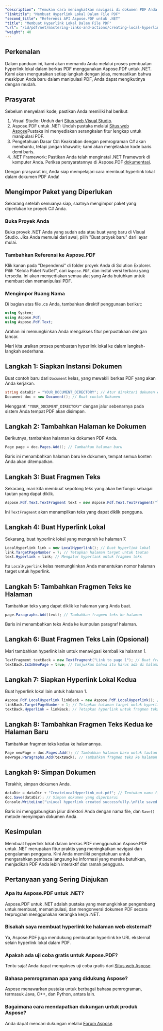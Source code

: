```yaml
---
"description": "Temukan cara meningkatkan navigasi di dokumen PDF Anda dengan membuat hyperlink lokal menggunakan Aspose.PDF untuk .NET. Tutorial langkah demi langkah ini akan memandu Anda melalui seluruh prosesnya."
"linktitle": "Membuat Hyperlink Lokal Dalam File PDF"
"second_title": "Referensi API Aspose.PDF untuk .NET"
"title": "Membuat Hyperlink Lokal Dalam File PDF"
"url": "/id/pdf/net/mastering-links-and-actions/creating-local-hyperlink/"
"weight": 40
---
```


## Perkenalan

Dalam panduan ini, kami akan memandu Anda melalui proses pembuatan hyperlink lokal dalam berkas PDF menggunakan Aspose.PDF untuk .NET. Kami akan menguraikan setiap langkah dengan jelas, memastikan bahwa meskipun Anda baru dalam manipulasi PDF, Anda dapat mengikutinya dengan mudah.

## Prasyarat

Sebelum menyelami kode, pastikan Anda memiliki hal berikut:

1. Visual Studio: Unduh dari [Situs web Visual Studio](https://visualstudio.microsoft.com/).
2. Aspose.PDF untuk .NET: Unduh pustaka melalui [Situs web Aspose](https://releases.aspose.com/pdf/net/)Pustaka ini menyediakan serangkaian fitur lengkap untuk manipulasi PDF.
3. Pengetahuan Dasar C#: Keakraban dengan pemrograman C# akan membantu, tetapi jangan khawatir; kami akan menjelaskan kode baris demi baris.
4. .NET Framework: Pastikan Anda telah menginstal .NET Framework di komputer Anda. Periksa persyaratannya di Aspose.PDF [dokumentasi](https://reference.aspose.com/pdf/net/).

Dengan prasyarat ini, Anda siap mempelajari cara membuat hyperlink lokal dalam dokumen PDF Anda!

## Mengimpor Paket yang Diperlukan

Sekarang setelah semuanya siap, saatnya mengimpor paket yang diperlukan ke proyek C# Anda.

### Buka Proyek Anda

Buka proyek .NET Anda yang sudah ada atau buat yang baru di Visual Studio. Jika Anda memulai dari awal, pilih "Buat proyek baru" dari layar mulai.

### Tambahkan Referensi ke Aspose.PDF

Klik kanan pada "Dependensi" di folder proyek Anda di Solution Explorer. Pilih "Kelola Paket NuGet", cari `Aspose.PDF`, dan instal versi terbaru yang tersedia. Ini akan menyediakan semua alat yang Anda butuhkan untuk membuat dan memanipulasi PDF.

### Mengimpor Ruang Nama

Di bagian atas file .cs Anda, tambahkan direktif penggunaan berikut:

```csharp
using System;
using Aspose.Pdf;
using Aspose.Pdf.Text;
```

Arahan ini memungkinkan Anda mengakses fitur perpustakaan dengan lancar.

Mari kita uraikan proses pembuatan hyperlink lokal ke dalam langkah-langkah sederhana.

## Langkah 1: Siapkan Instansi Dokumen

Buat contoh baru dari `Document` kelas, yang mewakili berkas PDF yang akan Anda kerjakan.

```csharp
string dataDir = "YOUR_DOCUMENT_DIRECTORY"; // Atur direktori dokumen Anda
Document doc = new Document(); // Buat contoh Dokumen
```

Mengganti `"YOUR_DOCUMENT_DIRECTORY"` dengan jalur sebenarnya pada sistem Anda tempat PDF akan disimpan.

## Langkah 2: Tambahkan Halaman ke Dokumen

Berikutnya, tambahkan halaman ke dokumen PDF Anda.

```csharp
Page page = doc.Pages.Add(); // Tambahkan halaman baru
```

Baris ini menambahkan halaman baru ke dokumen, tempat semua konten Anda akan ditempatkan.

## Langkah 3: Buat Fragmen Teks

Sekarang, mari kita membuat sepotong teks yang akan berfungsi sebagai tautan yang dapat diklik.

```csharp
Aspose.Pdf.Text.TextFragment text = new Aspose.Pdf.Text.TextFragment("link page number test to page 7"); // Membuat fragmen teks
```

Ini `TextFragment` akan menampilkan teks yang dapat diklik pengguna.

## Langkah 4: Buat Hyperlink Lokal

Sekarang, buat hyperlink lokal yang mengarah ke halaman 7.

```csharp
LocalHyperlink link = new LocalHyperlink(); // Buat hyperlink lokal
link.TargetPageNumber = 7; // Tetapkan halaman target untuk tautan
text.Hyperlink = link; // Mengatur hyperlink untuk fragmen teks
```

Itu `LocalHyperlink` kelas memungkinkan Anda menentukan nomor halaman target untuk hyperlink.

## Langkah 5: Tambahkan Fragmen Teks ke Halaman

Tambahkan teks yang dapat diklik ke halaman yang Anda buat.

```csharp
page.Paragraphs.Add(text); // Tambahkan fragmen teks ke halaman
```

Baris ini menambahkan teks Anda ke kumpulan paragraf halaman.

## Langkah 6: Buat Fragmen Teks Lain (Opsional)

Mari tambahkan hyperlink lain untuk menavigasi kembali ke halaman 1.

```csharp
TextFragment textBack = new TextFragment("Link to page 1"); // Buat fragmen teks baru
textBack.IsInNewPage = true; // Tunjukkan bahwa itu harus ada di halaman baru
```

## Langkah 7: Siapkan Hyperlink Lokal Kedua

Buat hyperlink lokal lain untuk halaman 1.

```csharp
Aspose.Pdf.LocalHyperlink linkBack = new Aspose.Pdf.LocalHyperlink(); // Buat hyperlink lokal lainnya
linkBack.TargetPageNumber = 1; // Tetapkan halaman target untuk hyperlink kedua
textBack.Hyperlink = linkBack; // Tetapkan hyperlink untuk fragmen teks kedua
```

## Langkah 8: Tambahkan Fragmen Teks Kedua ke Halaman Baru

Tambahkan fragmen teks kedua ke halamannya.

```csharp
Page newPage = doc.Pages.Add(); // Tambahkan halaman baru untuk tautan kedua
newPage.Paragraphs.Add(textBack); // Tambahkan fragmen teks ke halaman baru
```

## Langkah 9: Simpan Dokumen

Terakhir, simpan dokumen Anda.

```csharp
dataDir = dataDir + "CreateLocalHyperlink_out.pdf"; // Tentukan nama file keluaran
doc.Save(dataDir); // Simpan dokumen yang diperbarui
Console.WriteLine("\nLocal hyperlink created successfully.\nFile saved at " + dataDir);
```

Baris ini menggabungkan jalur direktori Anda dengan nama file, dan `Save()` metode menyimpan dokumen Anda.

## Kesimpulan

Membuat hyperlink lokal dalam berkas PDF menggunakan Aspose.PDF untuk .NET merupakan fitur praktis yang meningkatkan navigasi dan pengalaman pengguna. Kini Anda memiliki pengetahuan untuk mengarahkan pembaca langsung ke informasi yang mereka butuhkan, menjadikan PDF Anda lebih interaktif dan ramah pengguna.

## Pertanyaan yang Sering Diajukan

### Apa itu Aspose.PDF untuk .NET?
Aspose.PDF untuk .NET adalah pustaka yang memungkinkan pengembang untuk membuat, memanipulasi, dan mengonversi dokumen PDF secara terprogram menggunakan kerangka kerja .NET.

### Bisakah saya membuat hyperlink ke halaman web eksternal?
Ya, Aspose.PDF juga mendukung pembuatan hyperlink ke URL eksternal selain hyperlink lokal dalam PDF.

### Apakah ada uji coba gratis untuk Aspose.PDF?
Tentu saja! Anda dapat mengakses uji coba gratis dari [Situs web Aspose](https://releases.aspose.com/).

### Bahasa pemrograman apa yang didukung Aspose?
Aspose menawarkan pustaka untuk berbagai bahasa pemrograman, termasuk Java, C++, dan Python, antara lain.

### Bagaimana cara mendapatkan dukungan untuk produk Aspose?
Anda dapat mencari dukungan melalui [Forum Aspose](https://forum.aspose.com/c/pdf/10).